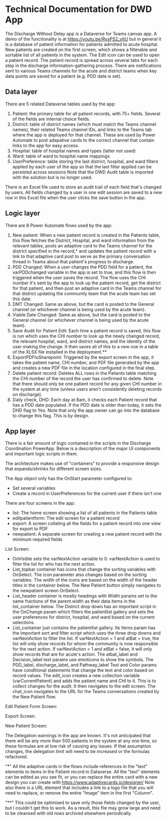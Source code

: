 # Technical Documentation for DWD App

The Discharge Without Delay app is a Dataverse for Teams canvas app. A demo of the functionality is at https://youtu.be/RysPS2_yItU but in general it is a database of patient information for patients admitted to acute hospital. New patients are created on the first screen, which shows a filterable and sortable list of all patients in the system. The Edit icon can be used to open a patient record. The patient record is spread across several tabs for each step in the discharge information-gathering process. There are notifications sent to various Teams channels for the acute and district teams when key data points are saved for a patient (e.g. PDD date is set).

## Data layer

There are 5 related Dataverse tables used by the app:
1. Patient: the primary table for all patient records, with 75+ fields. Several of the fields are internal choice fields.
2. District: table of district names (which must match the Teams channel names), their related Teams channel IDs, and links to the Teams tab where the app is deployed for that channel. These are used by Power Automate to post adapative cards to the correct channel that contain links to the app for easy access.
3. Hospital: table of hospital names and types (latter not used)
4. Ward: table of ward to hospital name mappings
5. UserPreference: table storing the last district, hospital, and ward filters applied by each user of the app so that the last filter applied can be persisted across sessions
Note that the DWD Audit table is imported with the solution but is no longer used.

There is an Excel file used to store an audit trail of each field that's changed by users. All fields changed by a user in one edit session are saved to a new row in this Excel file when the user clicks the save button in the app.

## Logic layer

There are 8 Power Automate flows used by the app:
1. New patient: When a new patient record is created in the Patients table, this flow fetches the District, Hospital, and ward information from the relevant tables, posts an adaptive card to the Teams channel for the district specified in the record,* and updates the patient record with a link to that adaptive card post to serve as the primary conversation thread in Teams about that patient's progress to discharge.
2. PDD Changed: When a user changes the PDD field for a patient, the varPDDchanged variable in the app is set to true, and this flow is then triggered when the user saves the record. The flow uses the CHI number it's sent by the app to look up the patient record, get the district for that patient, and then post an adaptive card in the Teams channel for that district updating the community team that the acute team has set this date.
3. DMT Changed: Same as above, but the card is posted to the General channel (or whichever channel is being used by the acute team).
4. Viable Date Changed: Same as above, but the card is posted to the General channel (or whichever channel is being used by the acute team).
5. Save Audit for Patient Edit: Each time a patient record is saved, this flow is run which uses the CHI number to look up the newly changed record, the relevant hospital, ward, and district names, and the identity of the user making the change. It then saves all of this to a new row in a table of the XLSX file installed in the deployment.** 
6. ExportPDFtoSharepoint: Triggered by the export screen in the app, it takes the patient name, CHI number, and PDF file generated by the app and creates a new PDF file in the location configured in the final step.
7. Delete patient record: Deletes ALL rows in the Patients table matching the CHI number of the record the user has confirmed to delete. Note that there should only be one patient record for any given CHI number in the system at any time (unless users aren't consistently deleting records on discharge).
8. Daily check, DHD: Each day at 8am, it checks each Patient record that has a PDD date populated. If the PDD date is older than today, it sets the DHD flag to Yes. Note that only the app owner can go into the database to change this flag. This is by design.

## App layer

There is a fair amount of logic contained in the scripts in the Discharge Coordination PowerApp. Below is a description of the major UI components and important logic scripts in them.

The architecture makes use of "containers" to provide a responsive design that expands/shrinks for different screen sizes. 

The App object only has the OnStart parameter configured to:
- Set several variables
- Create a record in UserPreferences for the current user if there isn't one

There are four screens in the app:
- list: The home screen showing a list of all patients in the Patients table
- editpatientform: The edit screen for a patient record
- export: A screen collating all the fields for a patient record into one view for export to PDF
- newpatient: A separate screen for creating a new patient record with the minimum required fields

List Screen:
- OnVisible sets the varNextAction variable to 0. varNextAction is used to filter the list for who has the next action.
- List_topbar container has icons that change the sorting variables with OnSelect. The Icon parameter also changes based on the sorting variables. The width of the icons are based on the width of the header titles in the container below. The New Patient button simply navigates to the newpatient screen OnSelect.
- List_header container is mostly headings with Width params set to the same fractions of the parent.width as their data items in the list_container below. The District drop down has an important script in the OnChange param which filters the patientlist gallery and sets the user preferences for district, hospital, and ward based on the current selections.
- List_container just contains the patientlist gallery. Its Items param has the important sort and filter script which uses the three drop downs and varNextAction to filter the list. If varNextAction = 1 and atBat = true, the list will only show records for whom the community is now responsible for the next action. If varNextAction = 1 and atBat = false, it will only show records that are for acute's action. The atbat_label and Decision_label text params use emoticons to show the symbols. The PDD_label, discharge_label, and Pathway_label Text and Color params have conditional statements that change the text and color based on record values. The edit_icon creates a new collection variable (varCurrentPatient) and adds the patient name and CHI to it. This is to collect changes for the audit. It then navigates to the edit screen. The chat_icon navigates to the URL for the Teams conversations created by the New Patient flow.


Edit Patient Form Screen:


Export Screen:


New Patient Screen:




The Delegation warnings in the app are known. It's not anticipated that there will be any more than 500 patients in the system at any one time, so these formulas are at low risk of causing any issues. If that assumption changes, the delegation limit will need to be increased or the formulas refactored.


"*" All the adaptive cards in the flows include references in the "text" elements to items in the Patient record in Dataverse. All the "text" elements can be edited as you see fit, or you can replace the entire card with a new design you can create with https://www.adaptivecards.io/designer/  Note also there is a URL element that includes a link to a logo file that you will need to replace, or remove the entire "Image" item in the first "Column".

"**" This could be optimised to save only those fields changed by the user, but I couldn't get this to work. As a result, this file may grow large and need to be cleansed with old rows archived elsewhere periodically.
